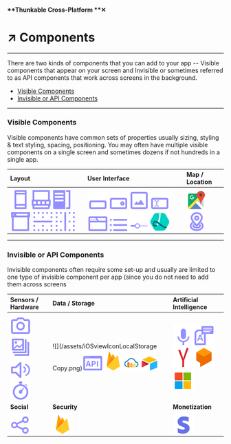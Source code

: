 #### **Thunkable Cross-Platform **✕

# ↗ Components

---

There are two kinds of components that you can add to your app -- Visible components that appear on your screen and Invisible or sometimes referred to as API components that work across screens in the background.

* [Visible Components](#visible-components)
* [Invisible or API Components](#invisible-or-api-components)

---

### Visible Components

Visible components have common sets of properties usually sizing, styling & text styling, spacing, positioning. You may often have multiple visible components on a single screen and sometimes dozens if not hundreds in a single app.

| Layout | User Interface | Map / Location |
| :--- | :--- | :--- |
| ![](/assets/iOSviewIconScreen.png)![](/assets/iOSviewIconTabNavigator.png)![](/assets/iOSviewIconDrawerNavigator.png)![](/assets/iOSviewIconStackNavigator.png) ![](/assets/iOSviewIconRow.png) ![](/assets/iOSviewIconCloumn.png) | ![](/assets/iOSviewIconButton.png)![](/assets/iOSviewIconLabel.png)![](/assets/iOSviewIconImage.png)![](/assets/iOSviewIconTextInput.png)![](/assets/iOSviewIconWebViewer.png)![](/assets/iOSviewIconListView.png)![](/assets/iOSviewIconSlider.png)![](/assets/iOSviewIconLottie.png) | ![](/assets/iOSviewIconGoogleMap.png)![](/assets/iOSviewIconLocationSensor.png) |

---

### Invisible or API Components

Invisible components often require some set-up and usually are limited to one type of invisible component per app \(since you do not need to add them across screens

| Sensors / Hardware | Data / Storage | Artificial Intelligence |
| :--- | :--- | :--- |
| ![](/assets/iOSviewIconCamera.png)![](/assets/iOSviewIconCameraRoll.png)![](/assets/iOSviewIconSound.png)![](/assets/iOSviewIconTimer.png) | ![](/assets/iOSviewIconLocalStorage Copy.png)![](/assets/iOSviewIconWebAPI.png)![](/assets/iOSviewIconFirebaseDB.png)![](/assets/cloudinary-icon.png)![](/assets/iOSviewIconSpreadsheet.png) | ![](/assets/iOSviewIconSpeechRecognizer.png)![](/assets/iOSviewIconTexttoSpeech.png)![](/assets/iOSviewIconYandex.png)![](/assets/iOSviewIconDialogflow.png)![](/assets/iOSviewIconImageRecognizer.png) |
| **Social** | **Security** | **Monetization** |
| ![](/assets/iOSviewIconSharing.png) | ![](/assets/iOSviewIconFirebaseDB.png) | ![](/assets/iOSviewIconStripe.png) |

### 



